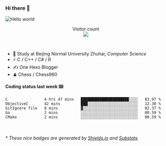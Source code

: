 ### Hi there 👋


<img src="https://raw.githubusercontent.com/sagar-viradiya/sagar-viradiya/master/resources/banner.png" alt="Hello world">
<p align="center"> 
  Visitor count<br/>
  <img src="https://profile-counter.glitch.me/youszoe/count.svg" />
</p>

<br/>


- 🍻  Study at Beijing Normal University Zhuhai, _Computer Science_
- ⚡  C / C++ / C# / R
- ✍️  One Hexo Blogger
- ♟  Chess / Chess960 


#### Coding status last week ⌨️

<!--START_SECTION:waka-->
```text
C                4 hrs 47 mins   █████████████████████░░░░   83.97 % 
ObjectiveC       42 mins         ███░░░░░░░░░░░░░░░░░░░░░░   12.30 % 
GitIgnore file   8 mins          ▓░░░░░░░░░░░░░░░░░░░░░░░░   02.37 % 
Go               2 mins          ░░░░░░░░░░░░░░░░░░░░░░░░░   00.59 % 
CMake            2 mins          ░░░░░░░░░░░░░░░░░░░░░░░░░   00.59 % 
```
<!--END_SECTION:waka-->

<br/>

<center><img src="http://ghchart.rshah.org/409ba5/yousazoe" alt="" /></center>


<h6>* These nice badges are generated by <a href="https://shields.io/">Shields.io</a> and <a href="https://github.com/spencerwooo/Substats">Substats</a>.</h6>
